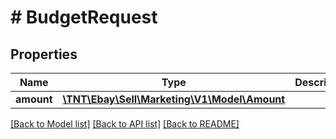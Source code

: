 # # BudgetRequest

## Properties

Name | Type | Description | Notes
------------ | ------------- | ------------- | -------------
**amount** | [**\TNT\Ebay\Sell\Marketing\V1\Model\Amount**](Amount.md) |  | [optional]

[[Back to Model list]](../../README.md#models) [[Back to API list]](../../README.md#endpoints) [[Back to README]](../../README.md)
